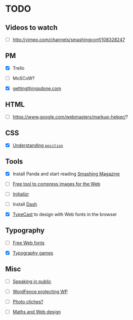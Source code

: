 # TODO

## Videos to watch

- [ ] http://vimeo.com/channels/smashingconf/108328247

## PM

- [x] Trello 
- [ ] MoSCoW?
- [x] [gettingthingsdone.com](http://gettingthingsdone.com/)


## HTML

- [ ] https://www.google.com/webmasters/markup-helper/?

## CSS

- [x] [Understanding `position`](http://blog.froont.com/positioning-in-web-design)



## Tools

- [x] Install Panda and start reading [Smashing Magazine](http://www.smashingmagazine.com/)
- [ ] [Free tool to compress images for the Web](https://compressor.io)
- [ ] [Initializr](http://www.initializr.com/)
- [ ] Install [Dash](http://kapeli.com/dash)
- [x] [TypeCast](http://typecast.com) to design with Web fonts in the browser


## Typography

- [ ] [Free Web fonts](http://www.typewolf.com/free-fonts)
- [x] [Typography games](http://type.method.ac/)


## Misc

- [ ] [Speaking in public](http://speaking.io/)

- [ ] [WordFence protecting WP](http://www.wordfence.com/)
- [ ] [Photo cliches?](https://gonebeforelong.wordpress.com/2013/05/06/cliches/)

- [ ] [Maths and Web design](http://www.smashingmagazine.com/2010/02/09/applying-mathematics-to-web-design)

